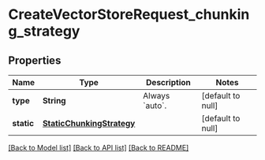 # CreateVectorStoreRequest_chunking_strategy
## Properties

| Name | Type | Description | Notes |
|------------ | ------------- | ------------- | -------------|
| **type** | **String** | Always &#x60;auto&#x60;. | [default to null] |
| **static** | [**StaticChunkingStrategy**](StaticChunkingStrategy.md) |  | [default to null] |

[[Back to Model list]](../README.md#documentation-for-models) [[Back to API list]](../README.md#documentation-for-api-endpoints) [[Back to README]](../README.md)

